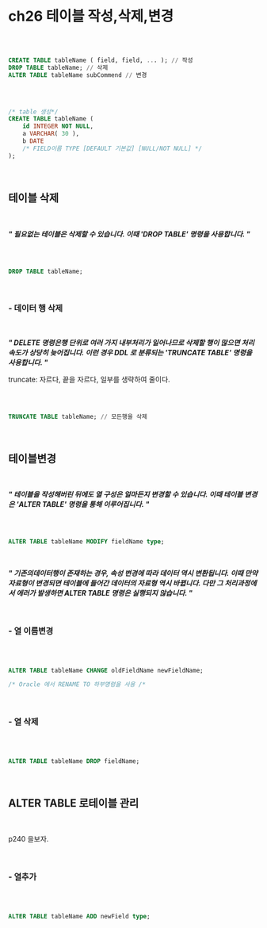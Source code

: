 # ch26 테이블 작성,삭제,변경

<br />

```sql

CREATE TABLE tableName ( field, field, ... ); // 작성
DROP TABLE tableName; // 삭제
ALTER TABLE tableName subCommend // 변경

```

<br />

```sql

/* table 생성*/
CREATE TABLE tableName (
	id INTEGER NOT NULL, 
	a VARCHAR( 30 ),
	b DATE
	/* FIELD이름 TYPE [DEFAULT 기본값] [NULL/NOT NULL] */
);

```

<br />


## 테이블 삭제

<br />

>
***" 필요없는 테이블은 삭제할 수 있습니다. 이때 'DROP TABLE' 명령을 사용합니다. "***
>

<br />

```sql

DROP TABLE tableName;

```

<br />

### - 데이터 행 삭제

<br />

>
***" DELETE 명령은행 단위로 여러 가지 내부처리가 일어나므로 삭제할 행이 많으면 처리속도가 상당히 늦어집니다. 이런 경우 DDL 로 분류되는 'TRUNCATE TABLE' 명령을 사용합니다. "***
>
   
>
truncate: 자르다, 끝을 자르다, 일부를 생략하여 줄이다.
>

<br />

```sql

TRUNCATE TABLE tableName; // 모든행을 삭제

```

<br />

## 테이블변경

<br />

>
***" 테이블을 작성해버린 뒤에도 열 구성은 얼마든지 변경할 수 있습니다. 이때 테이블 변경은 'ALTER TABLE' 명령을 통해 이루어집니다. "***
>

<br />

```sql

ALTER TABLE tableName MODIFY fieldName type;

```

<br />

>
***" 기존의데이터행이 존재하는 경우, 속성 변경에 따라 데이터 역시 변환됩니다. 이때 만약 자료형이 변경되면 테이블에 들어간 데이터의 자료형 역시 바뀝니다. 다만 그 처리과정에서 에러가 발생하면 ALTER TABLE 명령은 실행되지 않습니다. "***
>

<br />

### - 열 이름변경

<br />

```sql

ALTER TABLE tableName CHANGE oldFieldName newFieldName;

/* Oracle 에서 RENAME TO 하부명령을 사용 /*

```

<br />

### - 열 삭제

<br />

```sql

ALTER TABLE tableName DROP fieldName;

```

<br />

## ALTER TABLE 로테이블 관리

<br />

p240 을보자.

<br />

### - 열추가

<br />

```sql

ALTER TABLE tableName ADD newField type;

```

<br />
